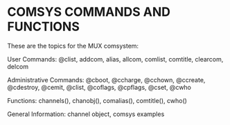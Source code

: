 # COMSYS COMMANDS AND FUNCTIONS

  These are the topics for the MUX comsystem:

  User Commands:            @clist, addcom, alias, allcom, comlist, comtitle,
                            clearcom, delcom

  Administrative Commands:  @cboot, @ccharge, @cchown, @ccreate, @cdestroy,
                            @cemit, @clist, @coflags, @cpflags, @cset, @cwho

  Functions:                channels(), chanobj(), comalias(), comtitle(),
                            cwho()

  General Information:      channel object, comsys examples
